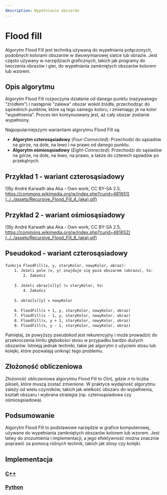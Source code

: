 ```yaml
---
description: Wypełnianie obszarów
---
```


# Flood fill

Algorytm Flood Fill jest techniką używaną do wypełniania połączonych, podobnych kolorami obszarów w dwuwymiarowej siatce lub obrazie. Jest często używany w narzędziach graficznych, takich jak programy do tworzenia obrazów i gier, do wypełniania zamkniętych obszarów kolorem lub wzorem.

## Opis algorytmu

Algorytm Flood Fill rozpoczyna działanie od danego punktu (nazywanego "źródłem") i następnie "zalewa" obszar wokół źródła, przechodząc do sąsiednich punktów, które są tego samego koloru, i zmieniając je na kolor "wypełnienia". Proces ten kontynuowany jest, aż cały obszar zostanie wypełniony.

Najpopularniejszymi wariantami algorytmu Flood Fill są:

- **Algorytm czterosąsiadowy** (*Four-Connected*): Przechodzi do sąsiadów na górze, na dole, na lewo i na prawo od danego punktu.
- **Algorytm ośmiosąsiadowy** (*Eight-Connected*): Przechodzi do sąsiadów na górze, na dole, na lewo, na prawo, a także do czterech sąsiadów po przekątnych.

## Przykład 1 - wariant czterosąsiadowy

![By André Karwath aka Aka - Own work, CC BY-SA 2.5, https://commons.wikimedia.org/w/index.php?curid=481651](../../assets/Recursive_Flood_Fill_4_(aka).gif)

## Przykład 2 - wariant ośmiosąsiadowy

![By André Karwath aka Aka - Own work, CC BY-SA 2.5, https://commons.wikimedia.org/w/index.php?curid=481652](../../assets/Recursive_Flood_Fill_8_(aka).gif)

## Pseudokod - wariant czterosąsiadowy

```
funkcja FloodFill(x, y, staryKolor, nowyKolor, obraz):
    1. Jeżeli pole (x, y) znajduje się poza obszarem (obrazu), to:
        2. Zakończ

    3. Jeżeli obraz[x][y] != staryKolor, to:
        4. Zakończ 

    5. obraz[x][y] = nowyKolor
    
    6. FloodFill(x + 1, y, staryKolor, nowyKolor, obraz)
    7. FloodFill(x - 1, y, staryKolor, nowyKolor, obraz)
    8. FloodFill(x, y + 1, staryKolor, nowyKolor, obraz)
    9. FloodFill(x, y - 1, staryKolor, nowyKolor, obraz)
```

Pamiętaj, że powyższy pseudokod jest rekurencyjny i może prowadzić do przekroczenia limitu głębokości stosu w przypadku bardzo dużych obszarów. Istnieją jednak techniki, takie jak algorytm z użyciem stosu lub kolejki, które pozwalają uniknąć tego problemu.

## Złożoność obliczeniowa

Złożoność obliczeniowa algorytmu Flood Fill to $O(n)$, gdzie $n$ to liczba pikseli, które muszą zostać zmienione. W praktyce wydajność algorytmu zależy od wielu czynników, takich jak wielkość obszaru do wypełnienia, kształt obszaru i wybrana strategia (np. czterosąsiadowa czy ośmiosąsiadowa).

## Podsumowanie

Algorytm Flood Fill to podstawowe narzędzie w grafice komputerowej, używane do wypełniania zamkniętych obszarów kolorem lub wzorem. Jest łatwy do zrozumienia i implementacji, a jego efektywność można znacznie poprawić za pomocą różnych technik, takich jak stosy czy kolejki.

## Implementacja

### [C++](../../programming/c++/algorithms/graphs/flood-fill.md)

### [Python](../../programming/python/algorithms/graphs/flood-fill.md)
